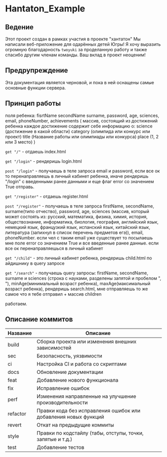 # Hantaton_Example

## Ведение
Этот проект создан в рамках участия в проекте "хантатон" Мы написали веб-приложение для одарённых детей Югры! Я хочу выразить огромную благодарность `twoyuki` за проделанную работу и также спасибо другим членам команды. Ваш вклад в проект неоценим! 

## Предрупреждение 
Эта документация является черновой, и пока в ней оснащены самые основные функции сервера.

## Принцип работы
поля ребенка:
    fisrtName
    secondName
    surname,
    password,
    age,
    sciences,
    email,
    phoneNumber,
    achievements (
        массив, состоящий из достижений ребенка
        каждое достижение содержит себе информацию о:
        science (достижение в какой области)
        category (олимпида или конкурс или проект)
        title (Название работы или олимпиады или конкурса)
        place (1, 2 или 3 место)
    )

`get "/"` - отдаешь index.html

`get "/login"` - рендеришь login.html

`post "/login"` - получаешь в теле запроса email и password, если все ок то перенаправляешь в личный кабинет ребенка,
иначе рендеришь "/login" с введенными ранее данными и еще флаг error со значением True отправь.

`get "/register"` - отдаешь register.html

`post "/register"` - получаешь в теле запроса firstName, secondName, surname(типо отчество), password, age, sciences
(массив, который может состоять из: русский, математика, физика, химия, история, обществознание, информатика, биология,
география, английский язык, немецкий язык, французкий язык, испанский язык, китайский язык, литература (запихнул в список
перечень предметов егэ)), email, phoneNumber. если чел с таким email уже существует то посылаешь мне поле error со значением True
и все введенные ранее данные. если все ок перенаправляешься в личный кабинет

`get "/child"` - это личный кабинет ребенка, рендеришь child.html по айдишнику в query запросе

`get "/search"` - получаешь query запросы: firstName, secondName, surname и sciences (строка с науками, разделены запятой и пробелом ", "),
minAge(минимальный возраст ребенка), maxAge(максимальный возраст ребенка), рендеришь search.html, мне отправляешь то же самое что я тебе отправил +
массив children

работаем.

## Описание коммитов
| Название |Описание                                                        |
|----------|-----------------------------------------------------------------|
| build	   | Сборка проекта или изменения внешних зависимостей               |
| sec      | Безопасность, уязвимости                                        |
| ci       | Настройка CI и работа со скриптами                              |
| docs	   | Обновление документации                                         |
| feat	   | Добавление нового функционала                                   |
| fix	   | Исправление ошибок                                              |
| perf	   | Изменения направленные на улучшение производительности          |
| refactor | Правки кода без исправления ошибок или добавления новых функций |
| revert   | Откат на предыдущие коммиты                                     |
| style	   | Правки по кодстайлу (табы, отступы, точки, запятые и т.д.)      |
| test	   | Добавление тестов                                               |
